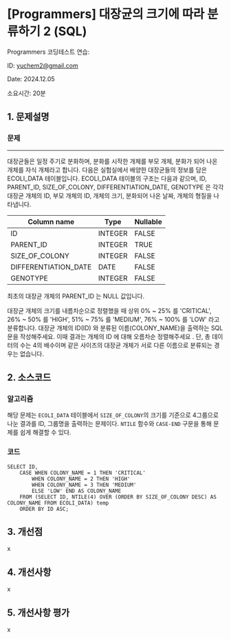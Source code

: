 # [Programmers] 대장균의 크기에 따라 분류하기 2 (SQL)
Programmers 코딩테스트 연습: 

ID: yuchem2@gmail.com

Date: 2024.12.05

소요시간: 20분

## 1. 문제설명

### 문제
---
대장균들은 일정 주기로 분화하며, 분화를 시작한 개체를 부모 개체, 분화가 되어 나온 개체를 자식 개체라고 합니다.
다음은 실험실에서 배양한 대장균들의 정보를 담은 ECOLI_DATA 테이블입니다. ECOLI_DATA 테이블의 구조는 다음과 같으며, ID, PARENT_ID, SIZE_OF_COLONY, DIFFERENTIATION_DATE, GENOTYPE 은 각각 대장균 개체의 ID, 부모 개체의 ID, 개체의 크기, 분화되어 나온 날짜, 개체의 형질을 나타냅니다.

| Column name          | Type    | Nullable  |
|----------------------|---------|-----------|
| ID                   | INTEGER | FALSE     |
| PARENT_ID            | INTEGER | TRUE      |
| SIZE_OF_COLONY       | INTEGER | FALSE     |
| DIFFERENTIATION_DATE | DATE    | FALSE     |
| GENOTYPE             | INTEGER | FALSE     |

최초의 대장균 개체의 PARENT_ID 는 NULL 값입니다.

대장균 개체의 크기를 내름차순으로 정렬했을 때 상위 0% ~ 25% 를 'CRITICAL', 26% ~ 50% 를 'HIGH', 51% ~ 75% 를 'MEDIUM', 76% ~ 100% 를 'LOW' 라고 분류합니다. 대장균 개체의 ID(ID) 와 분류된 이름(COLONY_NAME)을 출력하는 SQL 문을 작성해주세요. 이때 결과는 개체의 ID 에 대해 오름차순 정렬해주세요 . 단, 총 데이터의 수는 4의 배수이며 같은 사이즈의 대장균 개체가 서로 다른 이름으로 분류되는 경우는 없습니다.

## 2. 소스코드

### 알고리즘
해당 문제는 `ECOLI_DATA` 테이블에서 `SIZE_OF_COLONY`의 크기를 기준으로 4그룹으로 나눈 결과를 ID, 그룹명을 출력하는 문제이다. `NTILE` 함수와 `CASE-END` 구문을 통해 문제를 쉽게 해결할 수 있다.


### 코드
```mysql
SELECT ID, 
    CASE WHEN COLONY_NAME = 1 THEN 'CRITICAL'
        WHEN COLONY_NAME = 2 THEN 'HIGH'        
        WHEN COLONY_NAME = 3 THEN 'MEDIUM'
        ELSE 'LOW' END AS COLONY_NAME
    FROM (SELECT ID, NTILE(4) OVER (ORDER BY SIZE_OF_COLONY DESC) AS COLONY_NAME FROM ECOLI_DATA) temp
    ORDER BY ID ASC;
```
## 3. 개선점
x
## 4. 개선사항
x
## 5. 개선사항 평가
x
